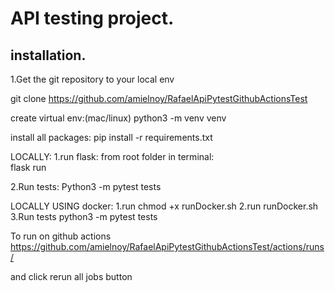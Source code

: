 # API testing project.


## installation.
1.Get the git repository to your local env

git clone https://github.com/amielnoy/RafaelApiPytestGithubActionsTest 

create virtual env:(mac/linux)
python3 -m venv venv

install all packages:
pip install -r requirements.txt


LOCALLY:
1.run flask:
from root folder in terminal:  
flask run

2.Run tests:
Python3 -m pytest tests

LOCALLY USING docker:
1.run chmod +x runDocker.sh
2.run runDocker.sh 
3.Run tests
python3 -m pytest tests

To run on github actions 
https://github.com/amielnoy/RafaelApiPytestGithubActionsTest/actions/runs/

and click rerun all jobs button
